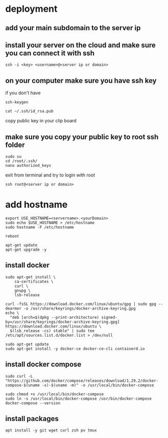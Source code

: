 # deployment

## add your main subdomain to the server ip


## install your server on the cloud and make sure you can connect it with ssh

```
ssh -i <key> <username>@<server ip or domain>
```

## on your computer make sure you have ssh key

if you don't have
```
ssh-keygen
```

```
cat ~/.ssh/id_rsa.pub
```
copy public key in your clip board

## make sure you copy your public key to root ssh folder

```
sudo su
cd /root/.ssh/
nano authorized_keys
```

exit from terminal and try to login with root

```
ssh root@<server ip or domain>
```

# add hostname

```
export USE_HOSTNAME=<servername>.<yourDomain>
sudo echo $USE_HOSTNAME > /etc/hostname
sudo hostname -F /etc/hostname

reboot
```

```
apt-get update
apt-get upgrade -y
```

## install docker
```
sudo apt-get install \
    ca-certificates \
    curl \
    gnupg \
    lsb-release

curl -fsSL https://download.docker.com/linux/ubuntu/gpg | sudo gpg --dearmor -o /usr/share/keyrings/docker-archive-keyring.gpg
echo \
  "deb [arch=$(dpkg --print-architecture) signed-by=/usr/share/keyrings/docker-archive-keyring.gpg] https://download.docker.com/linux/ubuntu \
  $(lsb_release -cs) stable" | sudo tee /etc/apt/sources.list.d/docker.list > /dev/null

sudo apt-get update
sudo apt-get install -y docker-ce docker-ce-cli containerd.io
```

## install docker compose

```
sudo curl -L "https://github.com/docker/compose/releases/download/1.29.2/docker-compose-$(uname -s)-$(uname -m)" -o /usr/local/bin/docker-compose

sudo chmod +x /usr/local/bin/docker-compose
sudo ln -s /usr/local/bin/docker-compose /usr/bin/docker-compose
docker-compose --version
```

## install packages
```
apt install -y git wget curl zsh pv tmux
```